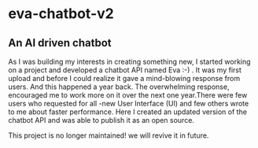 # eva-chatbot-v2
An AI driven chatbot
----------------------

As I was building  my interests in creating something new, I started working on a project and developed a chatbot API named Eva :-) . It was my first upload and before I could realize it gave a mind-blowing response from users. And this happened a year back. The overwhelming response, encouraged me to work more on it over the next one year.There were few users who requested for all -new User Interface (UI) and few others wrote to me about faster performance. Here I created an updated version of the chatbot API and was able to publish it as an open source.

This project is no longer maintained! we will revive it in future.
